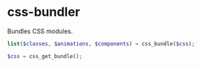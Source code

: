 # css-bundler

Bundles CSS modules.

```php
list($classes, $animations, $components) = css_bundle($css);

$css = css_get_bundle();
```
